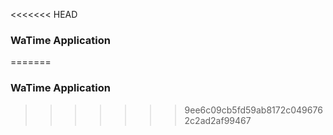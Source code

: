 <<<<<<< HEAD
### WaTime Application
=======
### WaTime Application
>>>>>>> 9ee6c09cb5fd59ab8172c0496762c2ad2af99467
